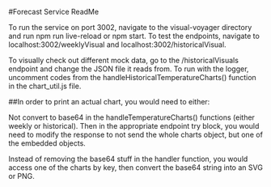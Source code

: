 #Forecast Service ReadMe

To run the service on port 3002, navigate to the visual-voyager directory and run npm run live-reload or npm start. To test the endpoints, navigate to localhost:3002/weeklyVisual and localhost:3002/historicalVisual.

To visually check out different mock data, go to the /historicalVisuals endpoint and change the JSON file it reads from. To run with the logger, uncomment codes from the handleHistoricalTemperatureCharts() function in the chart_util.js file.

##In order to print an actual chart, you would need to either:

Not convert to base64 in the handleTemperatureCharts() functions (either weekly or historical). Then in the appropriate endpoint try block, you would need to modify the response to not send the whole charts object, but one of the embedded objects.

Instead of removing the base64 stuff in the handler function, you would access one of the charts by key, then convert the base64 string into an SVG or PNG.
